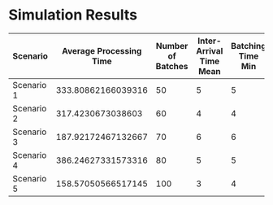 # Simulation Results

| Scenario | Average Processing Time | Number of Batches | Inter-Arrival Time Mean | Batching Time Min | Batching Time Max | Hot Mixing Time Min | Hot Mixing Time Max | Cold Mixing Time Min | Cold Mixing Time Max | Extrusion Time Min | Extrusion Time Max | Cooling Time Min | Cooling Time Max | Inspection Time Min | Inspection Time Max | Packing Time Min | Packing Time Max | Silos | Hot Mixers | Cold Mixers | Extruders | Inspection Stations | Packing Stations |
|---|---|---|---|---|---|---|---|---|---|---|---|---|---|---|---|---|---|---|---|---|---|---|---|
| Scenario 1 | 333.80862166039316 | 50 | 5 | 5 | 10 | 10 | 20 | 5 | 10 | 8 | 12 | 5 | 10 | 2 | 5 | 3 | 7 | 2 | 1 | 1 | 2 | 2 | 1 |
| Scenario 2 | 317.4230673038603 | 60 | 4 | 4 | 9 | 9 | 18 | 4 | 9 | 7 | 11 | 4 | 9 | 2 | 5 | 3 | 6 | 3 | 1 | 1 | 2 | 2 | 1 |
| Scenario 3 | 187.92172467132667 | 70 | 6 | 6 | 12 | 12 | 25 | 6 | 12 | 9 | 15 | 6 | 12 | 3 | 6 | 4 | 8 | 2 | 2 | 2 | 3 | 3 | 2 |
| Scenario 4 | 386.24627331573316 | 80 | 5 | 5 | 10 | 10 | 20 | 5 | 10 | 8 | 12 | 5 | 10 | 2 | 5 | 3 | 7 | 1 | 1 | 1 | 1 | 1 | 1 |
| Scenario 5 | 158.57050566517145 | 100 | 3 | 4 | 8 | 8 | 16 | 4 | 8 | 7 | 13 | 4 | 9 | 1 | 4 | 2 | 5 | 3 | 2 | 2 | 3 | 2 | 2 |
